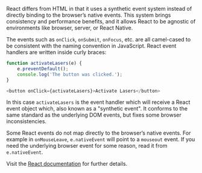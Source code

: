 React differs from HTML in that it uses a synthetic event system instead of directly binding to the browser’s native events. This system brings consistency and performance benefits, and it allows React to be agnostic of environments like browser, server, or React Native.

The events such as `onClick`, `onSubmit`, `onFocus`, etc. are all camel-cased to be consistent with the naming convention in JavaScript. React event handlers are written inside curly braces:

```javascript
function activateLasers(e) {
    e.preventDefault();
    console.log('The button was clicked.');
}

<button onClick={activateLasers}>Activate Lasers</button>
```

In this case `activateLasers` is the event handler which will receive a React event object which, also known as a "synthetic event". It conforms to the same standard as the underlying DOM events, but fixes some browser inconsistencies.

Some React events do not map directly to the browser’s native events. For example in `onMouseLeave`, `e.nativeEvent` will point to a `mouseout` event. If you need the underlying browser event for some reason, read it from `e.nativeEvent`.

Visit the [React documentation](https://react.dev/reference/react-dom/components/common#react-event-object) for further details.